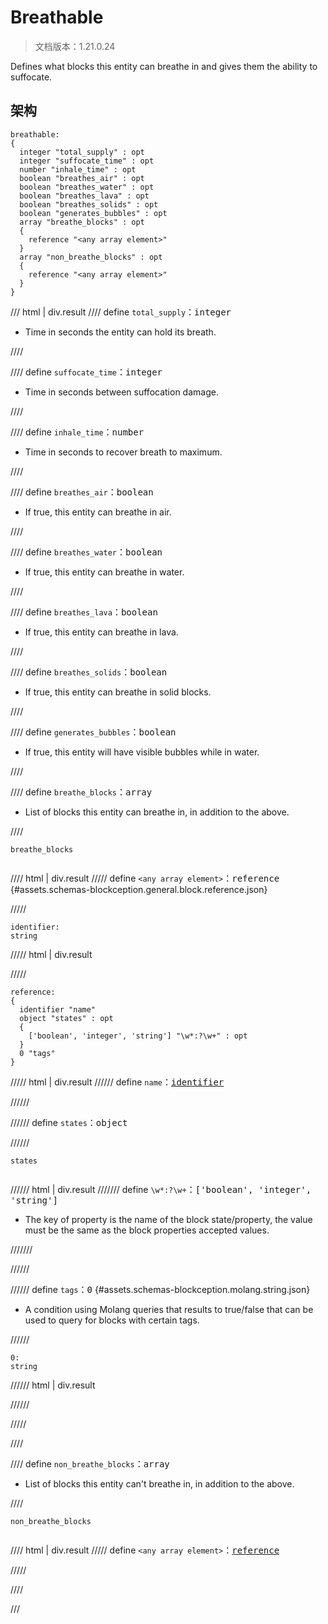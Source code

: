 # Breathable

> 文档版本：1.21.0.24

Defines what blocks this entity can breathe in and gives them the ability to suffocate.

## 架构

```mcschema
breathable:
{
  integer "total_supply" : opt
  integer "suffocate_time" : opt
  number "inhale_time" : opt
  boolean "breathes_air" : opt
  boolean "breathes_water" : opt
  boolean "breathes_lava" : opt
  boolean "breathes_solids" : opt
  boolean "generates_bubbles" : opt
  array "breathe_blocks" : opt
  {
    reference "<any array element>"
  }
  array "non_breathe_blocks" : opt
  {
    reference "<any array element>"
  }
}

```

/// html | div.result
//// define
`total_supply`：<samp>integer</samp>

- Time in seconds the entity can hold its breath.


////


//// define
`suffocate_time`：<samp>integer</samp>

- Time in seconds between suffocation damage.


////


//// define
`inhale_time`：<samp>number</samp>

- Time in seconds to recover breath to maximum.


////


//// define
`breathes_air`：<samp>boolean</samp>

- If true, this entity can breathe in air.


////


//// define
`breathes_water`：<samp>boolean</samp>

- If true, this entity can breathe in water.


////


//// define
`breathes_lava`：<samp>boolean</samp>

- If true, this entity can breathe in lava.


////


//// define
`breathes_solids`：<samp>boolean</samp>

- If true, this entity can breathe in solid blocks.


////


//// define
`generates_bubbles`：<samp>boolean</samp>

- If true, this entity will have visible bubbles while in water.


////


//// define
`breathe_blocks`：<samp>array</samp>

- List of blocks this entity can breathe in, in addition to the above.


////

<div class="language-text highlight"><span class="filename"><code>breathe_blocks</code></span><pre id="__code_1"><span></span></pre></div>

//// html | div.result
///// define
`<any array element>`：<samp>reference</samp> {#assets.schemas-blockception.general.block.reference.json}


/////

```mcschema
identifier:
string

```

///// html | div.result

/////



```mcschema
reference:
{
  identifier "name"
  object "states" : opt
  {
    ['boolean', 'integer', 'string'] "\w*:?\w+" : opt
  }
  0 "tags"
}

```

///// html | div.result
////// define
`name`：<samp>[identifier](#assets.schemas-blockception.general.block.identifier.json)</samp>


//////


////// define
`states`：<samp>object</samp>


//////

<div class="language-text highlight"><span class="filename"><code>states</code></span><pre id="__code_1"><span></span></pre></div>

////// html | div.result
/////// define
`\w*:?\w+`：<samp>['boolean', 'integer', 'string']</samp>

- The key of property is the name of the block state/property, the value must be the same as the block properties accepted values.


///////


//////


////// define
`tags`：<samp>0</samp> {#assets.schemas-blockception.molang.string.json}

- A condition using Molang queries that results to true/false that can be used to query for blocks with certain tags.


//////

```mcschema
0:
string

```

////// html | div.result

//////



/////




////


//// define
`non_breathe_blocks`：<samp>array</samp>

- List of blocks this entity can't breathe in, in addition to the above.


////

<div class="language-text highlight"><span class="filename"><code>non_breathe_blocks</code></span><pre id="__code_1"><span></span></pre></div>

//// html | div.result
///// define
`<any array element>`：<samp>[reference](#assets.schemas-blockception.general.block.reference.json)</samp>


/////


////


///

